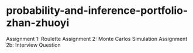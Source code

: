 # probability-and-inference-portfolio-zhan-zhuoyi
Assignment 1: Roulette
Assignment 2: Monte Carlos Simulation
Assignment 2b: Interview Question
